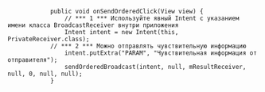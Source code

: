                 public void onSendOrderedClick(View view) {
                    // *** 1 *** Используйте явный Intent с указанием имени класса BroadcastReceiver внутри приложения
                    Intent intent = new Intent(this, PrivateReceiver.class);
                // *** 2 *** Можно отправлять чувствительную информацию
                    intent.putExtra("PARAM", "Чувствительная информация от отправителя");
                    sendOrderedBroadcast(intent, null, mResultReceiver, null, 0, null, null);
                }